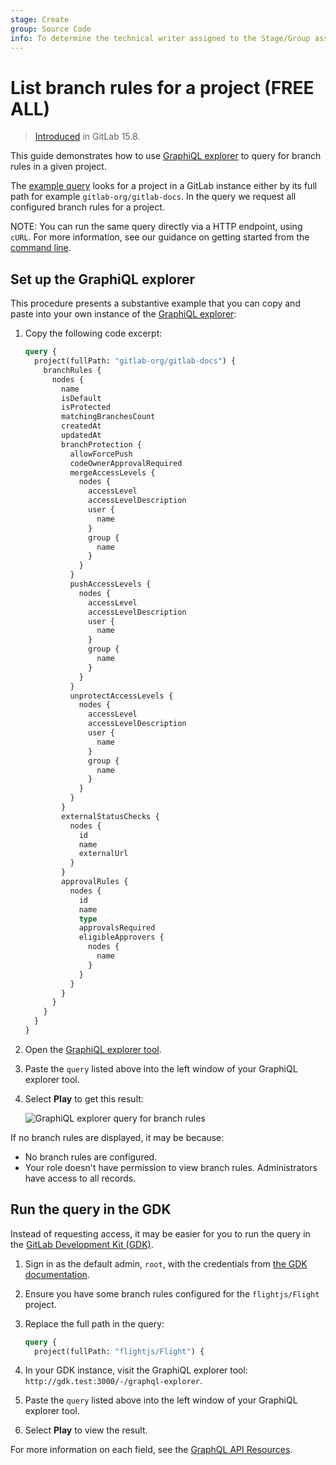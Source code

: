 ```yaml
---
stage: Create
group: Source Code
info: To determine the technical writer assigned to the Stage/Group associated with this page, see https://handbook.gitlab.com/handbook/product/ux/technical-writing/#assignments
---
```


# List branch rules for a project **(FREE ALL)**

> [Introduced](https://gitlab.com/gitlab-org/gitlab/-/merge_requests/106954) in GitLab 15.8.

This guide demonstrates how to use [GraphiQL explorer](getting_started.md#graphiql)
to query for branch rules in a given project.

The [example query](#set-up-the-graphiql-explorer) looks for a project in a
GitLab instance either by its full path for example `gitlab-org/gitlab-docs`.
In the query we request all configured branch rules for a project.

NOTE:
You can run the same query directly via a HTTP endpoint, using `cURL`. For more
information, see our guidance on getting started from the
[command line](getting_started.md#command-line).

## Set up the GraphiQL explorer

This procedure presents a substantive example that you can copy and paste into your own
instance of the [GraphiQL explorer](https://gitlab.com/-/graphql-explorer):

1. Copy the following code excerpt:

   ```graphql
   query {
     project(fullPath: "gitlab-org/gitlab-docs") {
       branchRules {
         nodes {
           name
           isDefault
           isProtected
           matchingBranchesCount
           createdAt
           updatedAt
           branchProtection {
             allowForcePush
             codeOwnerApprovalRequired
             mergeAccessLevels {
               nodes {
                 accessLevel
                 accessLevelDescription
                 user {
                   name
                 }
                 group {
                   name
                 }
               }
             }
             pushAccessLevels {
               nodes {
                 accessLevel
                 accessLevelDescription
                 user {
                   name
                 }
                 group {
                   name
                 }
               }
             }
             unprotectAccessLevels {
               nodes {
                 accessLevel
                 accessLevelDescription
                 user {
                   name
                 }
                 group {
                   name
                 }
               }
             }
           }
           externalStatusChecks {
             nodes {
               id
               name
               externalUrl
             }
           }
           approvalRules {
             nodes {
               id
               name
               type
               approvalsRequired
               eligibleApprovers {
                 nodes {
                   name
                 }
               }
             }
           }
         }
       }
     }
   }
   ```

1. Open the [GraphiQL explorer tool](https://gitlab.com/-/graphql-explorer).
1. Paste the `query` listed above into the left window of your GraphiQL explorer tool.
1. Select **Play** to get this result:

   ![GraphiQL explorer query for branch rules](img/list_branch_rules_query_example_v15_8.png)

If no branch rules are displayed, it may be because:

- No branch rules are configured.
- Your role doesn't have permission to view branch rules. Administrators have access to all records.

## Run the query in the GDK

Instead of requesting access, it may be easier for you to run the query in the
[GitLab Development Kit (GDK)](https://gitlab.com/gitlab-org/gitlab-development-kit).

1. Sign in as the default admin, `root`, with the credentials from
   [the GDK documentation](https://gitlab.com/gitlab-org/gitlab-development-kit/-/blob/main/doc/gdk_commands.md#get-the-login-credentials).
1. Ensure you have some branch rules configured for the `flightjs/Flight` project.
1. Replace the full path in the query:

   ```graphql
   query {
     project(fullPath: "flightjs/Flight") {
   ```

1. In your GDK instance, visit the GraphiQL explorer tool: `http://gdk.test:3000/-/graphql-explorer`.
1. Paste the `query` listed above into the left window of your GraphiQL explorer tool.
1. Select **Play** to view the result.

For more information on each field, see the [GraphQL API Resources](reference/index.md).

